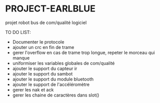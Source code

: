 # PROJECT-EARLBLUE
projet robot bus de com/qualité logiciel

TO DO LIST:
- Documenter le protocole
- ajouter un crc en fin de trame
- gerer l'overflow en cas de trame trop longue, repeter le morceau qui manque
- uniformiser les variables globales de com/qualité
- ajouter le support du capteur ir
- ajouter le support du sambot
- ajouter le support du module bluetooth
- ajouter le support de l'accéléromètre
- gerer les nak et ack
- gerer les chaine de caractères dans slot()